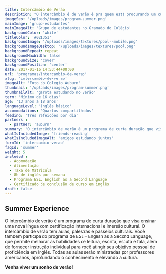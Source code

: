 ```yaml
---
title: Intercâmbio de Verão
description: "O intercâmbio é de verão é pra quem está procurando um curso de curta direção e quer aproveitar o verão"
imageSeo: '/uploads/images/program-summer.png'
mainImage: 'grupo-estudantes'
mainImageAlt: 'Grupo de estudantes no Gramado do Colégio'
backgroundColor: 'white'
titleColor: '#021351'
backgroundImage: '/uploads/images/textures/pool--mobile.png'
backgroundImageDesktop: '/uploads/images/textures/pool.png'
backgroundRepeat: repeat
backgroundMaxWidth: false
backgroundSize: 'cover'
backgroundPosition: 'center'
date: 2017-01-16 14:53:44+00:00
url: 'programas/intercambio-de-verao'
slug: 'intercambio-de-verao'
imageAlt: 'Foto do Colegio Auburn'
thumbnail: '/uploads/images/program-summer.png'
thumbnailAlt: 'garota estudando no verão'
term: 'Mínimo de 16 dias'
age: '13 anos a 18 anos'
languageLevel: 'Inglês básico'
accommodations: 'Quartos compartilhados'
feeding: 'Três refeições por dia'
partners :
  - partner: 'auburn'
summary: 'O intercâmbio de verão é um programa de curta duração que visa ensinar uma nova língua com certificação internacional e imersão cultural.'
whatIsIncludedImage: 'friends-reading'
whatIsIncludedImageAlt: 'amigos estudando juntos'
formId: 'intercambio-verao'
faqId: 'summer'
weight: 5
included :
  - Acomodação
  - Alimentação
  - Taxa de Matrícula
  - 8h de inglês por semana
  - Programa ESL. English as a Second Language
  - Certificado de conclusão de curso em inglês
draft: false
---
```


## Summer Experience

O intercâmbio de verão é um programa de curta duração que visa ensinar uma nova língua com certificação internacional e imersão cultural. O intercâmbio de verão tem aulas, palestras e passeios culturais. Você também participa do programa de ESL – English as a Second Language, que permite melhorar as habilidades de leitura, escrita, escuta e fala, além de fornecer instrução individual para você atingir seu objetivo pessoal de proficiência em Inglês. Todas as aulas serão ministradas por professores americanos, aprofundando o conhecimento e elevando a cultura.

**Venha viver um sonho de verão!**
